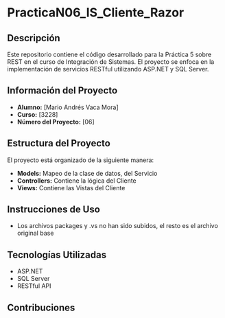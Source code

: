 # PracticaN06_IS_Cliente_Razor

## Descripción

Este repositorio contiene el código desarrollado para la Práctica 5 sobre REST en el curso de Integración de Sistemas. El proyecto se enfoca en la implementación de servicios RESTful utilizando ASP.NET y SQL Server.


## Información del Proyecto

- **Alumno:** [Mario Andrés Vaca Mora]
- **Curso:** [3228]
- **Número del Proyecto:** [06]

## Estructura del Proyecto

El proyecto está organizado de la siguiente manera:

- **Models:** Mapeo de la clase de datos, del Servicio
- **Controllers:** Contiene la lógica del Cliente
- **Views:** Contiene las Vistas del Cliente

## Instrucciones de Uso

- Los archivos packages y .vs no han sido subidos, el resto es el archivo original base

## Tecnologías Utilizadas

- ASP.NET
- SQL Server
- RESTful API

## Contribuciones

